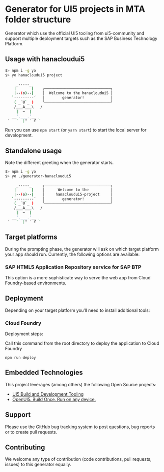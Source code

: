 # Generator for UI5 projects in MTA folder structure

Generator which use the official UI5 tooling from ui5-community and support multiple deployment targets such as the SAP Business Technology Platform.

## Usage with hanacloudui5

```bash
$> npm i -g yo
$> yo hanacloudui5 project

     _-----_
    |       |    ╭──────────────────────────────╮
    |--(o)--|    │  Welcome to the hanacloudui5 │
   `---------´   │        generator!            │
    ( _´U`_ )    ╰──────────────────────────────╯
    /___A___\   /
     |  ~  |
   __'.___.'__
 ´   `  |° ´ Y `
```

Run you can use `npm start` (or `yarn start`) to start the local server for development.

## Standalone usage

Note the different greeting when the generator starts.

```bash
$> npm i -g yo
$> yo ./generator-hanacloudui5

     _-----_     ╭──────────────────────────────╮
    |       |    │      Welcome to the          │
    |--(o)--|    │     hanacloudui5-project     │
   `---------´   │        generator!            │
    ( _´U`_ )    ╰──────────────────────────────╯
    /___A___\   /
     |  ~  |
   __'.___.'__
 ´   `  |° ´ Y `
```

## Target platforms

During the prompting phase, the generator will ask on which target platform your app should run. Currently, the following options are available:

### SAP HTML5 Application Repository service for SAP BTP

This option is a more sophisticate way to serve the web app from Cloud Foundry-based environments. 

## Deployment

Depending on your target platform you'll need to install additional tools:

### Cloud Foundry

Deployment steps:

Call this command from the root directory to deploy the application to Cloud Foundry

```
npm run deploy
```

## Embedded Technologies

This project leverages (among others) the following Open Source projects:

-   [UI5 Build and Development Tooling](https://github.com/SAP/ui5-tooling)
-   [OpenUI5. Build Once. Run on any device.](https://github.com/SAP/openui5)

## Support

Please use the GitHub bug tracking system to post questions, bug reports or to create pull requests.

## Contributing

We welcome any type of contribution (code contributions, pull requests, issues) to this generator equally.